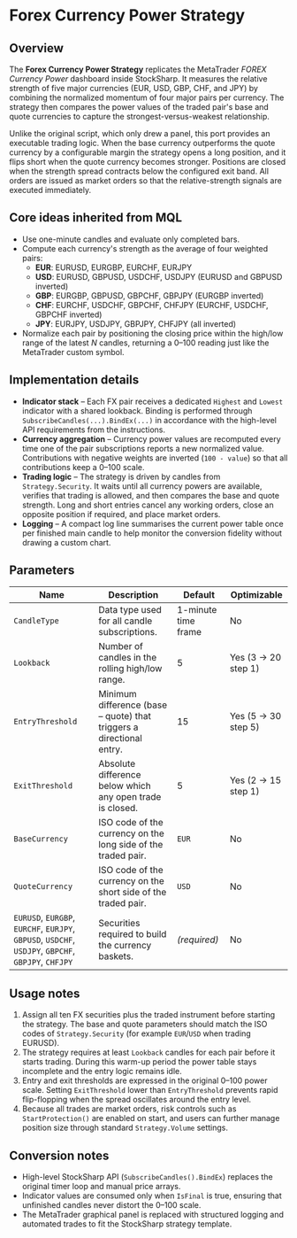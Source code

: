 # Forex Currency Power Strategy

## Overview
The **Forex Currency Power Strategy** replicates the MetaTrader *FOREX Currency Power* dashboard inside StockSharp. It measures the relative strength of five major currencies (EUR, USD, GBP, CHF, and JPY) by combining the normalized momentum of four major pairs per currency. The strategy then compares the power values of the traded pair's base and quote currencies to capture the strongest-versus-weakest relationship.

Unlike the original script, which only drew a panel, this port provides an executable trading logic. When the base currency outperforms the quote currency by a configurable margin the strategy opens a long position, and it flips short when the quote currency becomes stronger. Positions are closed when the strength spread contracts below the configured exit band. All orders are issued as market orders so that the relative-strength signals are executed immediately.

## Core ideas inherited from MQL
- Use one-minute candles and evaluate only completed bars.
- Compute each currency's strength as the average of four weighted pairs:
  - **EUR**: EURUSD, EURGBP, EURCHF, EURJPY
  - **USD**: EURUSD, GBPUSD, USDCHF, USDJPY (EURUSD and GBPUSD inverted)
  - **GBP**: EURGBP, GBPUSD, GBPCHF, GBPJPY (EURGBP inverted)
  - **CHF**: EURCHF, USDCHF, GBPCHF, CHFJPY (EURCHF, USDCHF, GBPCHF inverted)
  - **JPY**: EURJPY, USDJPY, GBPJPY, CHFJPY (all inverted)
- Normalize each pair by positioning the closing price within the high/low range of the latest *N* candles, returning a 0–100 reading just like the MetaTrader custom symbol.

## Implementation details
- **Indicator stack** – Each FX pair receives a dedicated `Highest` and `Lowest` indicator with a shared lookback. Binding is performed through `SubscribeCandles(...).BindEx(...)` in accordance with the high-level API requirements from the instructions.
- **Currency aggregation** – Currency power values are recomputed every time one of the pair subscriptions reports a new normalized value. Contributions with negative weights are inverted (`100 - value`) so that all contributions keep a 0–100 scale.
- **Trading logic** – The strategy is driven by candles from `Strategy.Security`. It waits until all currency powers are available, verifies that trading is allowed, and then compares the base and quote strength. Long and short entries cancel any working orders, close an opposite position if required, and place market orders.
- **Logging** – A compact log line summarises the current power table once per finished main candle to help monitor the conversion fidelity without drawing a custom chart.

## Parameters
| Name | Description | Default | Optimizable |
| --- | --- | --- | --- |
| `CandleType` | Data type used for all candle subscriptions. | 1-minute time frame | No |
| `Lookback` | Number of candles in the rolling high/low range. | 5 | Yes (3 → 20 step 1) |
| `EntryThreshold` | Minimum difference (base – quote) that triggers a directional entry. | 15 | Yes (5 → 30 step 5) |
| `ExitThreshold` | Absolute difference below which any open trade is closed. | 5 | Yes (2 → 15 step 1) |
| `BaseCurrency` | ISO code of the currency on the long side of the traded pair. | `EUR` | No |
| `QuoteCurrency` | ISO code of the currency on the short side of the traded pair. | `USD` | No |
| `EURUSD`, `EURGBP`, `EURCHF`, `EURJPY`, `GBPUSD`, `USDCHF`, `USDJPY`, `GBPCHF`, `GBPJPY`, `CHFJPY` | Securities required to build the currency baskets. | *(required)* | No |

## Usage notes
1. Assign all ten FX securities plus the traded instrument before starting the strategy. The base and quote parameters should match the ISO codes of `Strategy.Security` (for example `EUR`/`USD` when trading EURUSD).
2. The strategy requires at least `Lookback` candles for each pair before it starts trading. During this warm-up period the power table stays incomplete and the entry logic remains idle.
3. Entry and exit thresholds are expressed in the original 0–100 power scale. Setting `ExitThreshold` lower than `EntryThreshold` prevents rapid flip-flopping when the spread oscillates around the entry level.
4. Because all trades are market orders, risk controls such as `StartProtection()` are enabled on start, and users can further manage position size through standard `Strategy.Volume` settings.

## Conversion notes
- High-level StockSharp API (`SubscribeCandles().BindEx`) replaces the original timer loop and manual price arrays.
- Indicator values are consumed only when `IsFinal` is true, ensuring that unfinished candles never distort the 0–100 scale.
- The MetaTrader graphical panel is replaced with structured logging and automated trades to fit the StockSharp strategy template.

